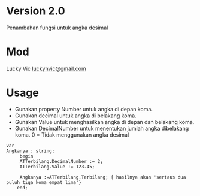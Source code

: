# Version 2.0
Penambahan fungsi untuk angka desimal
# Mod
Lucky Vic <luckynvic@gmail.com>

# Usage
* Gunakan property Number untuk angka di depan koma. 
* Gunakan decimal untuk angka di belakang koma.
* Gunakan Value untuk menghasilkan angka di depan dan belakang koma.
* Gunakan DecimalNumber untuk menentukan jumlah angka dibelakang koma. 0 = Tidak menggunakan angka desimal

```delphi
var
Angkanya : string;
     begin
     ATTerbilang.DecimalNumber := 2;
     ATTerbilang.Value := 123.45;
	
     Angkanya :=ATTerbilang.Terbilang; { hasilnya akan 'sertaus dua puluh tiga koma empat lima'}
    end;
```

